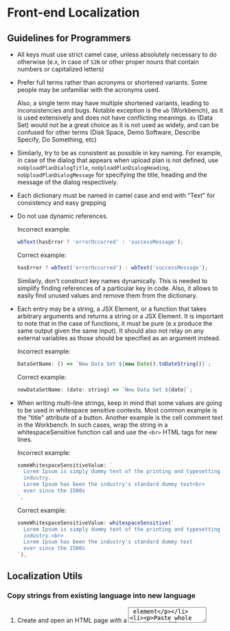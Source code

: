 # Front-end Localization

## Guidelines for Programmers

- All keys must use strict camel case, unless absolutely necessary to do
  otherwise (e.x, in case of `S2N` or other proper nouns that contain numbers or
  capitalized letters)

- Prefer full terms rather than acronyms or shortened variants. Some people may
  be unfamiliar with the acronyms used.

  Also, a single term may have multiple shortened variants, leading to
  inconsistencies and bugs. Notable exception is the `wb` (Workbench), as it is
  used extensively and does not have conflicting meanings. `ds` (Data Set) would
  not be a great choice as it is not used as widely, and can be confused for
  other terms (Disk Space, Demo Software, Describe Specify, Do Something, etc)

- Similarly, try to be as consistent as possible in key naming. For example, in
  case of the dialog that appears when upload plan is not defined, use
  `noUploadPlanDialogTitle`, `noUploadPlanDialogHeading`,
  `noUploadPlanDialogMessage` for specifying the title, heading and the message
  of the dialog respectively.

- Each dictionary must be named in camel case and end with "Text" for
  consistency and easy grepping

- Do not use dynamic references.

  Incorrect example:

  ```javascript
  wbText(hasError ? 'errorOccurred' : 'successMessage');
  ```

  Correct example:

  ```javascript
  hasError ? wbText('errorOccurred') : wbText('successMessage');
  ```

  Similarly, don't construct key names dynamically. This is needed to simplify
  finding references of a particular key in code. Also, it allows to easily find
  unused values and remove them from the dictionary.

- Each entry may be a string, a JSX Element, or a function that takes arbitrary
  arguments and returns a string or a JSX Element. It is important to note that
  in the case of functions, it must be pure (e.x produce the same output given
  the same input). It should also not relay on any external variables as those
  should be specified as an argument instead.

  Incorrect example:

  ```javascript
  DataSetName: () => `New Data Set ${new Date().toDateString()}`;
  ```

  Correct example:

  ```javascript
  newDataSetName: (date: string) => `New Data Set ${date}`;
  ```

- When writing multi-line strings, keep in mind that some values are going to be
  used in whitespace sensitive contexts. Most common example is the "title"
  attribute of a button. Another example is the cell comment text in the
  Workbench. In such cases, wrap the string in a whitespaceSensitive function
  call and use the `<br>` HTML tags for new lines.

  Incorrect example:

  ```javascript
  someWhitespaceSensitiveValue: `
    Lorem Ipsum is simply dummy text of the printing and typesetting
    industry.
    Lorem Ipsum has been the industry's standard dummy text<br>
    ever since the 1500s
  `,
  ```

  Correct example:

  ```javascript
  someWhitespaceSensitiveValue: whitespaceSensitive(`
    Lorem Ipsum is simply dummy text of the printing and typesetting
    industry.<br>
    Lorem Ipsum has been the industry's standard dummy text
    ever since the 1500s
  `),
  ```

## Localization Utils

### Copy strings from existing language into new language

1. Create and open an HTML page with a <textarea> element
2. Paste whole dictionary file content into textarea
3. Assign the `textarea` variable to the HTML Textbox element
4. Modify the following RegEx to suite the task

   In it's current form, it would copy 'en-us' strings and insert them at the
   end under a name of 'es-es'.

   ```javascript
   textarea.value = textarea.value.replaceAll(
     /(?<key>\w+):\s{\s+'en-us':([\s\S]+?(?=['`\)],\n)['`\)],\n)([\s\S]+?(?=\},\n))\},/g,
     "$1: {\n    'en-us':$2$3  'es-es':$2  },"
   );
   ```

   (Replace `en-us` with source and `ru-ru` with target)

### Extract serialized strings from dictionary

1. Create and open an HTML page with a <textarea> element
2. Paste whole dictionary file content into textarea
3. Assign the `textarea` variable to the HTML Textbox element
4. Run this code in the DevTools console:

   ```javascript
   dictionary = Object.fromEntries(
     Array.from(
       textarea.value.matchAll(
         /(?<key>\w+):\s{\s+'en-us':\s+(?:\(\s*\w[^)]+[^>]+>\s+)?\w*\(?['"`]?\n?(?<enUS>[\s\S]*?)['"`)]\s*\)?,\s+'ru-ru':\s+(?:\(\s*\w[^)]+[^>]+>\s+)?\w*\(?['"`]?\n?(?<ruRU>[\s\S]*?)['"`)]\s*\)?,/g
       ),
       ({ groups: { key, ...strings } }) => [key, strings]
     )
   );
   ```
